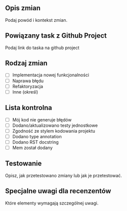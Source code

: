 ## Opis zmian
Podaj powód i kontekst zmian.

## Powiązany task z Github Project
Podaj link do taska na github project

## Rodzaj zmian
- [ ] Implementacja nowej funkcjonalności
- [ ] Naprawa błędu
- [ ] Refaktoryzacja
- [ ] Inne (określ)

## Lista kontrolna
- [ ] Mój kod nie generuje błędów
- [ ] Dodano/aktualizowano testy jednostkowe
- [ ] Zgodność ze stylem kodowania projektu
- [ ] Dodano type annotation
- [ ] Dodano RST docstring
- [ ] Mem został dodany

## Testowanie
Opisz, jak przetestowano zmiany lub jak je przetestować.

## Specjalne uwagi dla recenzentów
Które elementy wymagają szczególnej uwagi.
